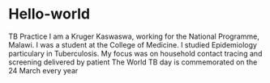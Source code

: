 # Hello-world
TB Practice
I am a Kruger Kaswaswa, working for the National Programme, Malawi. I was a student at the College of Medicine.
I studied Epidemiology particulary in Tuberculosis.
My focus was on household contact tracing and screening delivered by patient
The World TB day is commemorated on the 24 March every year
